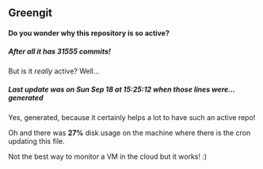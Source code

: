 ## Greengit

#### Do you wonder why this repository is so active?

##### After all it has 31555 commits!

But is it *really* active? Well...

##### Last update was on Sun Sep 18 at 15:25:12 when those lines were... generated

Yes, generated, because it certainly helps a lot to have such an active repo!

Oh and there was **27%** disk usage on the machine
where there is the cron updating this file.

Not the best way to monitor a VM in the cloud but it works! :)
